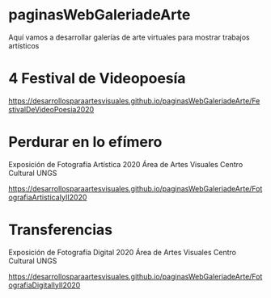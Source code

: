 ﻿# paginasWebGaleriadeArte

Aquí vamos a desarrollar galerías de arte virtuales para mostrar trabajos artísticos

# 4 Festival de Videopoesía

https://desarrollosparaartesvisuales.github.io/paginasWebGaleriadeArte/FestivalDeVideoPoesia2020

# Perdurar en lo efímero
Exposición de Fotografía Artística 2020
Área de Artes Visuales Centro Cultural UNGS

https://desarrollosparaartesvisuales.github.io/paginasWebGaleriadeArte/FotografiaArtisticaIyII2020

# Transferencias
Exposición de Fotografía Digital 2020
Área de Artes Visuales Centro Cultural UNGS

https://desarrollosparaartesvisuales.github.io/paginasWebGaleriadeArte/FotografiaDigitalIyII2020
